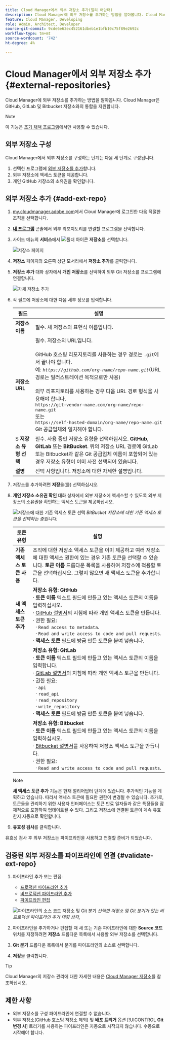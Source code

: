 ```yaml
---
title: Cloud Manager에서 외부 저장소 추가(얼리 어답터)
description: Cloud Manager에 외부 저장소를 추가하는 방법을 알아봅니다. Cloud Manager은 GitHub, GitLab 및 Bitbucket 저장소와의 통합을 지원합니다.
feature: Cloud Manager, Developing
role: Admin, Architect, Developer
source-git-commit: 9cde6e63ec452161dbeb1e1bfb10c75f89e2692c
workflow-type: tm+mt
source-wordcount: '742'
ht-degree: 4%

---
```



# Cloud Manager에서 외부 저장소 추가 {#external-repositories}

Cloud Manager에 외부 저장소를 추가하는 방법을 알아봅니다. Cloud Manager은 GitHub, GitLab 및 Bitbucket 저장소와의 통합을 지원합니다.

>[!NOTE]
>
>이 기능은 [조기 채택 프로그램](/help/implementing/cloud-manager/release-notes/current.md#early-adoption)에서만 사용할 수 있습니다.

## 외부 저장소 구성

Cloud Manager에서 외부 저장소를 구성하는 단계는 다음 세 단계로 구성됩니다.

1. 선택한 프로그램에 [외부 저장소를 추가](#add-external-repo)합니다.
1. 외부 저장소에 액세스 토큰을 제공합니다.
1. 개인 GitHub 저장소의 소유권을 확인합니다.


## 외부 저장소 추가 {#add-ext-repo}

1. [my.cloudmanager.adobe.com](https://my.cloudmanager.adobe.com/)에서 Cloud Manager에 로그인한 다음 적절한 조직을 선택합니다.

1. **[내 프로그램](/help/implementing/cloud-manager/navigation.md#my-programs)** 콘솔에서 외부 리포지토리를 연결할 프로그램을 선택합니다.

1. 사이드 메뉴의 **서비스**&#x200B;에서 ![폴더 아이콘](https://spectrum.adobe.com/static/icons/workflow_18/Smock_Folder_18_N.svg) **저장소**&#x200B;를 선택합니다.

   ![저장소 페이지](/help/implementing/cloud-manager/managing-code/assets/repositories-tab.png)

1. **저장소** 페이지의 오른쪽 상단 모서리에서 **저장소 추가**&#x200B;를 클릭합니다.

1. **저장소 추가** 대화 상자에서 **개인 저장소**&#x200B;를 선택하여 외부 Git 저장소를 프로그램에 연결합니다.

   ![자체 저장소 추가](/help/implementing/cloud-manager/managing-code/assets/repositories-private-repo-type.png)

1. 각 필드에 저장소에 대한 다음 세부 정보를 입력합니다.

   | 필드 | 설명 |
   | --- | --- |
   | **저장소 이름** | 필수. 새 저장소의 표현식 이름입니다. |
   | **저장소 URL** | 필수. 저장소의 URL입니다.<br><br> GitHub 호스팅 리포지토리를 사용하는 경우 경로는 `.git`에서 끝나야 합니다.<br>예: *`https://github.com/org-name/repo-name.git`*(URL 경로는 일러스트레이션 목적으로만 사용)<br><br>외부 리포지토리를 사용하는 경우 다음 URL 경로 형식을 사용해야 합니다.<br>`https://git-vendor-name.com/org-name/repo-name.git`<br> 또는<br>`https://self-hosted-domain/org-name/repo-name.git`<br>Git 공급업체와 일치해야 합니다. |
   | S **저장소 유형 선택** | 필수. 사용 중인 저장소 유형을 선택하십시오. **GitHub**, **GitLab** 또는 **BitBucket**. 위의 저장소 URL 경로에 GitLab 또는 Bitbucket과 같은 Git 공급업체 이름이 포함되어 있는 경우 저장소 유형이 이미 사전 선택되어 있습니다. |
   | **설명** | 선택 사항입니다. 저장소에 대한 자세한 설명입니다. |

1. 저장소를 추가하려면 **저장**&#x200B;을(를) 선택하십시오.

1. **개인 저장소 소유권 확인** 대화 상자에서 외부 저장소에 액세스할 수 있도록 외부 저장소의 소유권을 확인하는 액세스 토큰을 제공하십시오.

   ![저장소에 대한 기존 액세스 토큰 선택](/help/implementing/cloud-manager/managing-code/assets/repositories-exisiting-access-token.png)
   *BitBucket 저장소에 대한 기존 액세스 토큰을 선택하는 중입니다.*

   | 토큰 유형 | 설명 |
   | --- | --- |
   | **기존 액세스 토큰 사용** | 조직에 대한 저장소 액세스 토큰을 이미 제공하고 여러 저장소에 대한 액세스 권한이 있는 경우 기존 토큰을 선택할 수 있습니다. **토큰 이름** 드롭다운 목록을 사용하여 저장소에 적용할 토큰을 선택하십시오. 그렇지 않으면 새 액세스 토큰을 추가합니다. |
   | **새 액세스 토큰 추가** | **저장소 유형: GitHub**<br>· **토큰 이름** 텍스트 필드에 만들고 있는 액세스 토큰의 이름을 입력하십시오.<br>· [GitHub 설명서](https://docs.github.com/en/enterprise-server@3.14/authentication/keeping-your-account-and-data-secure/managing-your-personal-access-tokens)의 지침에 따라 개인 액세스 토큰을 만듭니다.<br>· 권한 필요:<br>  · `Read access to metadata`.<br>  · `Read and write access to code and pull requests`.<br>· **액세스 토큰** 필드에 방금 만든 토큰을 붙여 넣습니다. |
   |  | **저장소 유형: GitLab**<br>· **토큰 이름** 텍스트 필드에 만들고 있는 액세스 토큰의 이름을 입력합니다.<br>· [GitLab 설명서](https://docs.gitlab.com/ee/user/profile/personal_access_tokens.html)의 지침에 따라 개인 액세스 토큰을 만듭니다.<br>· 권한 필요:<br>  · `api`<br>  · `read_api`<br>  · `read_repository`<br>  · `write_repository`<br>· **액세스 토큰** 필드에 방금 만든 토큰을 붙여 넣습니다. |
   |  | **저장소 유형: Bitbucket**<br>· **토큰 이름** 텍스트 필드에 만들고 있는 액세스 토큰의 이름을 입력하십시오.<br>· [Bitbucket 설명서](https://support.atlassian.com/bitbucket-cloud/docs/create-a-repository-access-token/)를 사용하여 저장소 액세스 토큰을 만듭니다.<br>· 권한 필요:<br>  · `Read and write access to code and pull requests`. |

   >[!NOTE]
   >
   >**새 액세스 토큰 추가** 기능은 현재 얼리어답터 단계에 있습니다. 추가적인 기능을 계획하고 있습니다. 따라서 액세스 토큰에 필요한 권한이 변경될 수 있습니다. 추가로, 토큰들을 관리하기 위한 사용자 인터페이스는 토큰 만료 일자들과 같은 특징들을 잠재적으로 포함하여 업데이트될 수 있다. 그리고 저장소에 연결된 토큰이 계속 유효한지 자동으로 확인합니다.

1. **유효성 검사**&#x200B;를 클릭합니다.

유효성 검사 후 외부 저장소는 파이프라인을 사용하고 연결할 준비가 되었습니다.

## 검증된 외부 저장소를 파이프라인에 연결 {#validate-ext-repo}

1. 파이프라인 추가 또는 편집:
   * [프로덕션 파이프라인 추가](/help/implementing/cloud-manager/configuring-pipelines/configuring-production-pipelines.md)
   * [비프로덕션 파이프라인 추가](/help/implementing/cloud-manager/configuring-pipelines/configuring-non-production-pipelines.md)
   * [파이프라인 편집](/help/implementing/cloud-manager/configuring-pipelines/managing-pipelines.md#editing-pipelines)

   ![파이프라인의 소스 코드 저장소 및 Git 분기](/help/implementing/cloud-manager/managing-code/assets/pipeline-repo-gitbranch.png)
   *선택한 저장소 및 Git 분기가 있는 비프로덕션 파이프라인 추가 대화 상자,*

1. 파이프라인을 추가하거나 편집할 때 새 또는 기존 파이프라인에 대한 **Source 코드** 위치를 지정하려면 **저장소** 드롭다운 목록에서 사용할 외부 저장소를 선택합니다.

1. **Git 분기** 드롭다운 목록에서 분기를 파이프라인의 소스로 선택합니다.

1. **저장**&#x200B;을 클릭합니다.


>[!TIP]
>
>Cloud Manager의 저장소 관리에 대한 자세한 내용은 [Cloud Manager 저장소](/help/implementing/cloud-manager/managing-code/managing-repositories.md)를 참조하십시오.


## 제한 사항

* 외부 저장소를 구성 파이프라인에 연결할 수 없습니다.
* 외부 저장소(GitHub 호스팅 저장소 제외) 및 **배포 트리거** 옵션 [!UICONTROL **Git 변경 시**] 트리거를 사용하는 파이프라인은 자동으로 시작되지 않습니다. 수동으로 시작해야 합니다.




